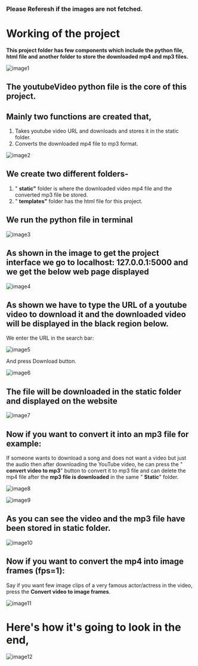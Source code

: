 ### Please Referesh if the images are not fetched. 

# **Working of the project**

**This project folder has few components which include the python file, html file and another folder to store the downloaded mp4 and mp3 files.**

![image1](https://github.com/mohitsshetty986/Personal-Projects/blob/master/Youtube%20video%20downloader/images/picture1.jpg)

## The youtubeVideo python file is the core of this project.

## Mainly two functions are created that,

1. Takes youtube video URL and downloads and stores it in the static folder.
2. Converts the downloaded mp4 file to mp3 format.

![image2](https://github.com/mohitsshetty986/Personal-Projects/blob/master/Youtube%20video%20downloader/images/picture2.jpg)

## **We create two different folders-**

1. &quot; **static&quot;** folder is where the downloaded video mp4 file and the converted mp3 file be stored.
2. &quot; **templates&quot;** folder has the html file for this project.

## **We run the python file in terminal**

![image3](https://github.com/mohitsshetty986/Personal-Projects/blob/master/Youtube%20video%20downloader/images/picture3.jpg)

## As shown in the image to get the project interface we go to localhost: **127.0.0.1:5000** and we get the below web page displayed

![image4](https://github.com/mohitsshetty986/Personal-Projects/blob/master/Youtube%20video%20downloader/images/picture4.jpg)

## As shown we have to type the URL of a youtube video to download it and the downloaded video will be displayed in the black region below.

We enter the URL in the search bar:

![image5](https://github.com/mohitsshetty986/Personal-Projects/blob/master/Youtube%20video%20downloader/images/picture5.jpg)

And press Download button.

![image6](https://github.com/mohitsshetty986/Personal-Projects/blob/master/Youtube%20video%20downloader/images/picture6.jpg)

## The file will be downloaded in the static folder and displayed on the website

![image7](https://github.com/mohitsshetty986/Personal-Projects/blob/master/Youtube%20video%20downloader/images/picture7.jpg)

## **Now if you want to convert it into an mp3 file for example:**

If someone wants to download a song and does not want a video but just the audio then after downloading the YouTube video, he can press the &quot; **convert video to mp3**&quot; button to convert it to mp3 file and can delete the mp4 file after the **mp3 file is downloaded** in the same &quot; **Static**&quot; folder.

![image8](https://github.com/mohitsshetty986/Personal-Projects/blob/master/Youtube%20video%20downloader/images/picture8.jpg)

![image9](https://github.com/mohitsshetty986/Personal-Projects/blob/master/Youtube%20video%20downloader/images/picture9.jpg)

## **As you can see the video and the mp3 file have been stored in static folder.**

![image10](https://github.com/mohitsshetty986/Personal-Projects/blob/master/Youtube%20video%20downloader/images/picture10.jpg)

## **Now if you want to convert the mp4 into image frames (fps=1):**

Say if you want few image clips of a very famous actor/actress in the video, press the **Convert video to image frames**. 

![image11](https://github.com/mohitsshetty986/Personal-Projects/blob/master/Youtube%20video%20downloader/images/picture11.png)

# Here's how it's going to look in the end, #
![image12](https://github.com/mohitsshetty986/Personal-Projects/blob/master/Youtube%20video%20downloader/images/Final%20image.png)

